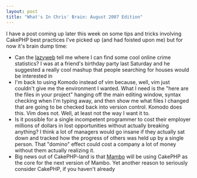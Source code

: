 ```yaml
--- 
layout: post
title: "What's In Chris' Brain: August 2007 Edition"
---
```

<p>I have a post coming up later this week on some tips and tricks involving CakePHP best practices I've picked up (and had foisted upon me) but for now it's brain dump time:
<ul>
<li>Can the <a href="http://lazyweb.ca">lazyweb</a> tell me where I can find some cool online crime statistics?  I was at a friend's birthday party last Saturday and he suggested a really cool mashup that people searching for houses would be interested in</li>
<li>I'm back to using Komodo instead of vim because, well, vim just couldn't give me the environment I wanted.  What I need is the "here are the files in your project" hanging off the main editing window, syntax checking when I'm typing away, and then show me what files I changed that are going to be checked back into version control.  Komodo does this.  Vim does not.  Well, at least not the way I want it to.</li>
<li>Is it possible for a single incompetent programmer to cost their employer millions of dollars in lost opportunities without actually breaking anything?  I think a lot of managers would go insane if they actually sat down and tracked how the progress of others was held up by a single person.  That "domino" effect could cost a company a lot of money without them actually realizing it.</li>
<li>Big news out of CakePHP-land is that <a href="http://www.mambo-foundation.org">Mambo</a> will be using CakePHP as the core for the next version of Mambo.  Yet another reason to seriously consider CakePHP, if you haven't already</li>
</ul></p>

